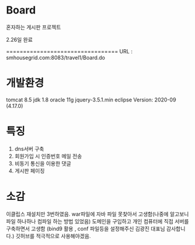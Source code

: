 # Board
혼자하는 게시판 프로젝트

2.26일 완료

=================================
URL :  smhousegrid.com:8083/travel1/Board.do


개발환경
=================================
tomcat 8.5
jdk 1.8
oracle 11g
jquery-3.5.1.min
eclipse Version: 2020-09 (4.17.0)


특징
==================================
1. dns서버 구축
2. 회원가입 시 인증번호 메일 전송
3. 비동기 통신을 이용한 댓글
4. 게시판 페이징

소감
===================================
이클립스 재설치만 3번하였음. 
war파일에 자바 파일 못찾아서 고생함(나중에 알고보니 파일 하나하나 컴파일 하는 방법 있었음)
도메인을 구입하고 개인 컴퓨터에 직접 서버를 구축하면서 고생함 (bind9 활용 , conf 파일등을 설정해주신 김광진 대표님 감사합니다.)
깃허브를 적극적으로 사용해야겠음.

